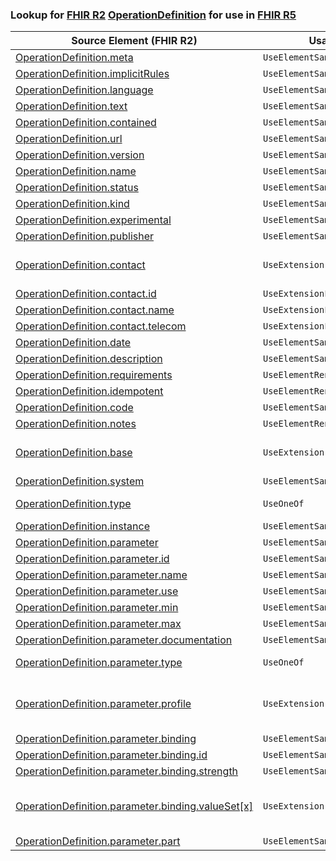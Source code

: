 ### Lookup for [FHIR R2](https://hl7.org/fhir/DSTU2/) [OperationDefinition](https://hl7.org/fhir/DSTU2/OperationDefinition.html) for use in [FHIR R5](https://hl7.org/fhir/R5/)

| Source Element (FHIR R2) | Usage | Target |
| -------------- | ----- | ------ |
| [OperationDefinition.meta](https://hl7.org/fhir/DSTU2/OperationDefinition.html#resource) | `UseElementSameName` | [OperationDefinition.meta](https://hl7.org/fhir/R5/OperationDefinition.html#resource) |
| [OperationDefinition.implicitRules](https://hl7.org/fhir/DSTU2/OperationDefinition.html#resource) | `UseElementSameName` | [OperationDefinition.implicitRules](https://hl7.org/fhir/R5/OperationDefinition.html#resource) |
| [OperationDefinition.language](https://hl7.org/fhir/DSTU2/OperationDefinition.html#resource) | `UseElementSameName` | [OperationDefinition.language](https://hl7.org/fhir/R5/OperationDefinition.html#resource) |
| [OperationDefinition.text](https://hl7.org/fhir/DSTU2/OperationDefinition.html#resource) | `UseElementSameName` | [OperationDefinition.text](https://hl7.org/fhir/R5/OperationDefinition.html#resource) |
| [OperationDefinition.contained](https://hl7.org/fhir/DSTU2/OperationDefinition.html#resource) | `UseElementSameName` | [OperationDefinition.contained](https://hl7.org/fhir/R5/OperationDefinition.html#resource) |
| [OperationDefinition.url](https://hl7.org/fhir/DSTU2/OperationDefinition.html#resource) | `UseElementSameName` | [OperationDefinition.url](https://hl7.org/fhir/R5/OperationDefinition.html#resource) |
| [OperationDefinition.version](https://hl7.org/fhir/DSTU2/OperationDefinition.html#resource) | `UseElementSameName` | [OperationDefinition.version](https://hl7.org/fhir/R5/OperationDefinition.html#resource) |
| [OperationDefinition.name](https://hl7.org/fhir/DSTU2/OperationDefinition.html#resource) | `UseElementSameName` | [OperationDefinition.name](https://hl7.org/fhir/R5/OperationDefinition.html#resource) |
| [OperationDefinition.status](https://hl7.org/fhir/DSTU2/OperationDefinition.html#resource) | `UseElementSameName` | [OperationDefinition.status](https://hl7.org/fhir/R5/OperationDefinition.html#resource) |
| [OperationDefinition.kind](https://hl7.org/fhir/DSTU2/OperationDefinition.html#resource) | `UseElementSameName` | [OperationDefinition.kind](https://hl7.org/fhir/R5/OperationDefinition.html#resource) |
| [OperationDefinition.experimental](https://hl7.org/fhir/DSTU2/OperationDefinition.html#resource) | `UseElementSameName` | [OperationDefinition.experimental](https://hl7.org/fhir/R5/OperationDefinition.html#resource) |
| [OperationDefinition.publisher](https://hl7.org/fhir/DSTU2/OperationDefinition.html#resource) | `UseElementSameName` | [OperationDefinition.publisher](https://hl7.org/fhir/R5/OperationDefinition.html#resource) |
| [OperationDefinition.contact](https://hl7.org/fhir/DSTU2/OperationDefinition.html#resource) | `UseExtension` | [http://hl7.org/fhir/1.0/StructureDefinition/extension-OperationDefinition.contact](StructureDefinition-ext-R2-OperationDefinition.contact.html) |
| [OperationDefinition.contact.id](https://hl7.org/fhir/DSTU2/OperationDefinition.html#resource) | `UseExtensionFromAncestor` | - |
| [OperationDefinition.contact.name](https://hl7.org/fhir/DSTU2/OperationDefinition.html#resource) | `UseExtensionFromAncestor` | - |
| [OperationDefinition.contact.telecom](https://hl7.org/fhir/DSTU2/OperationDefinition.html#resource) | `UseExtensionFromAncestor` | - |
| [OperationDefinition.date](https://hl7.org/fhir/DSTU2/OperationDefinition.html#resource) | `UseElementSameName` | [OperationDefinition.date](https://hl7.org/fhir/R5/OperationDefinition.html#resource) |
| [OperationDefinition.description](https://hl7.org/fhir/DSTU2/OperationDefinition.html#resource) | `UseElementSameName` | [OperationDefinition.description](https://hl7.org/fhir/R5/OperationDefinition.html#resource) |
| [OperationDefinition.requirements](https://hl7.org/fhir/DSTU2/OperationDefinition.html#resource) | `UseElementRenamed` | [OperationDefinition.purpose](https://hl7.org/fhir/R5/OperationDefinition.html#resource) |
| [OperationDefinition.idempotent](https://hl7.org/fhir/DSTU2/OperationDefinition.html#resource) | `UseElementRenamed` | [OperationDefinition.affectsState](https://hl7.org/fhir/R5/OperationDefinition.html#resource) |
| [OperationDefinition.code](https://hl7.org/fhir/DSTU2/OperationDefinition.html#resource) | `UseElementSameName` | [OperationDefinition.code](https://hl7.org/fhir/R5/OperationDefinition.html#resource) |
| [OperationDefinition.notes](https://hl7.org/fhir/DSTU2/OperationDefinition.html#resource) | `UseElementRenamed` | [OperationDefinition.comment](https://hl7.org/fhir/R5/OperationDefinition.html#resource) |
| [OperationDefinition.base](https://hl7.org/fhir/DSTU2/OperationDefinition.html#resource) | `UseExtension` | [http://hl7.org/fhir/1.0/StructureDefinition/extension-OperationDefinition.base](StructureDefinition-ext-R2-OperationDefinition.base.html) |
| [OperationDefinition.system](https://hl7.org/fhir/DSTU2/OperationDefinition.html#resource) | `UseElementSameName` | [OperationDefinition.system](https://hl7.org/fhir/R5/OperationDefinition.html#resource) |
| [OperationDefinition.type](https://hl7.org/fhir/DSTU2/OperationDefinition.html#resource) | `UseOneOf` | [OperationDefinition.resource](https://hl7.org/fhir/R5/OperationDefinition.html#resource)<br />[OperationDefinition.type](https://hl7.org/fhir/R5/OperationDefinition.html#resource) |
| [OperationDefinition.instance](https://hl7.org/fhir/DSTU2/OperationDefinition.html#resource) | `UseElementSameName` | [OperationDefinition.instance](https://hl7.org/fhir/R5/OperationDefinition.html#resource) |
| [OperationDefinition.parameter](https://hl7.org/fhir/DSTU2/OperationDefinition.html#resource) | `UseElementSameName` | [OperationDefinition.parameter](https://hl7.org/fhir/R5/OperationDefinition.html#resource) |
| [OperationDefinition.parameter.id](https://hl7.org/fhir/DSTU2/OperationDefinition.html#resource) | `UseElementSameName` | [OperationDefinition.parameter.id](https://hl7.org/fhir/R5/OperationDefinition.html#resource) |
| [OperationDefinition.parameter.name](https://hl7.org/fhir/DSTU2/OperationDefinition.html#resource) | `UseElementSameName` | [OperationDefinition.parameter.name](https://hl7.org/fhir/R5/OperationDefinition.html#resource) |
| [OperationDefinition.parameter.use](https://hl7.org/fhir/DSTU2/OperationDefinition.html#resource) | `UseElementSameName` | [OperationDefinition.parameter.use](https://hl7.org/fhir/R5/OperationDefinition.html#resource) |
| [OperationDefinition.parameter.min](https://hl7.org/fhir/DSTU2/OperationDefinition.html#resource) | `UseElementSameName` | [OperationDefinition.parameter.min](https://hl7.org/fhir/R5/OperationDefinition.html#resource) |
| [OperationDefinition.parameter.max](https://hl7.org/fhir/DSTU2/OperationDefinition.html#resource) | `UseElementSameName` | [OperationDefinition.parameter.max](https://hl7.org/fhir/R5/OperationDefinition.html#resource) |
| [OperationDefinition.parameter.documentation](https://hl7.org/fhir/DSTU2/OperationDefinition.html#resource) | `UseElementSameName` | [OperationDefinition.parameter.documentation](https://hl7.org/fhir/R5/OperationDefinition.html#resource) |
| [OperationDefinition.parameter.type](https://hl7.org/fhir/DSTU2/OperationDefinition.html#resource) | `UseOneOf` | [OperationDefinition.parameter.type](https://hl7.org/fhir/R5/OperationDefinition.html#resource)<br />[OperationDefinition.parameter.searchType](https://hl7.org/fhir/R5/OperationDefinition.html#resource) |
| [OperationDefinition.parameter.profile](https://hl7.org/fhir/DSTU2/OperationDefinition.html#resource) | `UseExtension` | [http://hl7.org/fhir/1.0/StructureDefinition/extension-OperationDefinition.parameter.profile](StructureDefinition-ext-R2-OperationDefinition.pa.profile.html) |
| [OperationDefinition.parameter.binding](https://hl7.org/fhir/DSTU2/OperationDefinition.html#resource) | `UseElementSameName` | [OperationDefinition.parameter.binding](https://hl7.org/fhir/R5/OperationDefinition.html#resource) |
| [OperationDefinition.parameter.binding.id](https://hl7.org/fhir/DSTU2/OperationDefinition.html#resource) | `UseElementSameName` | [OperationDefinition.parameter.binding.id](https://hl7.org/fhir/R5/OperationDefinition.html#resource) |
| [OperationDefinition.parameter.binding.strength](https://hl7.org/fhir/DSTU2/OperationDefinition.html#resource) | `UseElementSameName` | [OperationDefinition.parameter.binding.strength](https://hl7.org/fhir/R5/OperationDefinition.html#resource) |
| [OperationDefinition.parameter.binding.valueSet[x]](https://hl7.org/fhir/DSTU2/OperationDefinition.html#resource) | `UseExtension` | [http://hl7.org/fhir/1.0/StructureDefinition/extension-OperationDefinition.parameter.binding.valueSet](StructureDefinition-ext-R2-OperationDefinition.pa.bi.valueSet.html) |
| [OperationDefinition.parameter.part](https://hl7.org/fhir/DSTU2/OperationDefinition.html#resource) | `UseElementSameName` | [OperationDefinition.parameter.part](https://hl7.org/fhir/R5/OperationDefinition.html#resource) |
